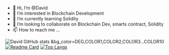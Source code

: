 - 👋 Hi, I’m @David
- 👀 I’m interested in Blockchain Development
- 🌱 I’m currently learning Solidity
- 💞️ I’m looking to collaborate on Blockchain Dev, smarts contract, Solidity
- 📫 How to reach me ...

<!---
davidpius95/davidpius95 is a ✨ special ✨ repository because its `README.md` (this file) appears on your GitHub profile.
You can click the Preview link to take a look at your changes.
--->

![David GitHub stats](https://github-readme-stats.vercel.app/api?username=davidpius95&show_icons=true&theme=radical)
&bg_color=DEG,COLOR1,COLOR2,COLOR3...COLOR10
[![Readme Card](https://github-readme-stats.vercel.app/api/pin/?username=davidpius95&repo=github-readme-stats)](https://github.com/davidpius95/github-readme-stats)
[![Top Langs](https://github-readme-stats.vercel.app/api/top-langs/?username=davidpius95)](https://github.com/davidpius95/github-readme-stats)
<!---
[![Top Langs](https://github-readme-stats.vercel.app/api/top-langs/?username=davidpius95&langs_count=8)](https://github.com/davidpius95/github-readme-stats)
[![Top Langs](https://github-readme-stats.vercel.app/api/top-langs/?username=davidpius95&layout=compact)](https://github.com/davidpius95/github-readme-stats)
--->


